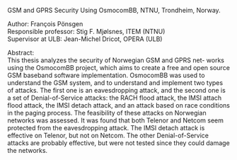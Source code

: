 GSM and GPRS Security Using OsmocomBB, NTNU, Trondheim, Norway.

Author:                 François Pönsgen  
Responsible professor:  Stig F. Mjølsnes, ITEM (NTNU)  
Supervisor at ULB:      Jean-Michel Dricot, OPERA (ULB)  


Abstract:  
This thesis analyzes the security of Norwegian GSM and GPRS net-
works using the OsmocomBB project, which aims to create a free and
open source GSM baseband software implementation. OsmocomBB was
used to understand the GSM system, and to understand and implement
two types of attacks. The first one is an eavesdropping attack, and the
second one is a set of Denial-of-Service attacks: the RACH flood attack,
the IMSI attach flood attack, the IMSI detach attack, and an attack
based on race conditions in the paging process.
The feasibility of these attacks on Norwegian networks was assessed.
It was found that both Telenor and Netcom seem protected from the
eavesdropping attack. The IMSI detach attack is effective on Telenor,
but not on Netcom. The other Denial-of-Service attacks are probably
effective, but were not tested since they could damage the networks.